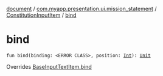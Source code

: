 [document](../../index.md) / [com.myapp.presentation.ui.mission_statement](../index.md) / [ConstitutionInputItem](index.md) / [bind](./bind.md)

# bind

`fun bind(binding: <ERROR CLASS>, position: `[`Int`](https://kotlinlang.org/api/latest/jvm/stdlib/kotlin/-int/index.html)`): `[`Unit`](https://kotlinlang.org/api/latest/jvm/stdlib/kotlin/-unit/index.html)

Overrides [BaseInputTextItem.bind](../../com.myapp.presentation.utils/-base-input-text-item/bind.md)

